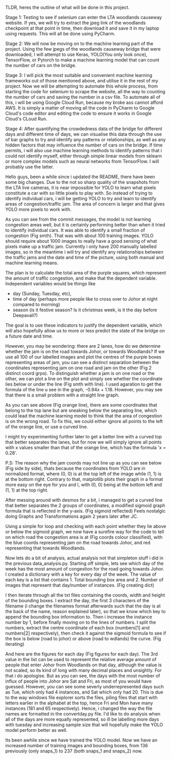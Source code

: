TLDR, heres the outline of what will be done in this project.

Stage 1: Testing to see if selenium can enter the LTA woodlands causeway website. If yes, we will try to extract the jpeg link of the woodlands checkpoint at that point in time, then download it and save it in my laptop using requests. This will all be done using PyCharm.

Stage 2: We will now be moving on to the machine learning part of the project. Using the few jpegs of the woodlands causeway bridge that were downloaded, I will attempt to use Keras, YOLO(You only look once), TensorFlow, or Pytorch to make a machine learning model that can count the number of cars on the bridge.

Stage 3: I will pick the most suitable and convenient machine learning frameworks out of those mentioned above, and utilise it in the rest of my project. Now we will be attempting to automate this whole process, from starting the code for selenium to scrape the website, all the way to counting the number of cars and saving the number in a csv file. To automate all of this, i will be using Google Cloud Run, because my broke ass cannot afford AWS. It is simply a matter of moving all the code in PyCharm to Google Cloud's code editor and editing the code to ensure it works in Google Cloud's CLoud Run.

Stage 4: After quantifying the crowdedness data of the bridge for different days and different time of days, we can visualise this data through the use of bar graphs to try and identify any patterns or relationships, as well as any hidden factors that may influence the number of cars on the bridge. 
If time permits, i will also use machine learning methods to identify patterns that i could not identify myself, either through simple linear models from sklearn or more complex models such as neural networks from TensorFlow. I will probably use the latter.


Hello guys, been a while since i updated the README, there have been some big changes. Due to the not so sharp quality of the snapshots from the LTA live cameras, it is near impossible for YOLO to learn what pixels constitute a car with so little pixels to play with.
So instead of trying to identify individual cars, i will be getting YOLO to try and learn to identify areas of congestion/traffic jam. The area of concern is larger and that gives YOLO more pixels to work with. 

As you can see from the commit messages, the model is not learning congestion areas well, but it is certainly performing better than when it tried to identify individual cars. It was able to identify a small fraction of congestion (Fig smth). That was with about 100 training images.
YOLO should require about 1000 images to really have a good sensing of what pixels make up a traffic jam. Currently i only have 200 manually labelled images, so in the meantime i will try and identify any relationships between the traffic jams and the date and time of the picture, using both manual and machine learning means.

The plan is to calculate the total area of the purple squares, which represent the amount of traffic congestion, and make that the dependent variable. Independent variables would be things like
- day (Sunday, Tuesday, etc), 
- time of day (perhaps more people like to cross over to Johor at night compared to morning)
- season (is it festive season? Is it christmas week, is it the day before Deepavali?)

The goal is to use these indicators to justify the dependent variable, which will also hopefully allow us to more or less predict the state of the bridge on a future date and time.

However, you may be wondering: there are 2 lanes, how do we determine whether the jam is on the road towards Johor, or towards Woodlands? If we use all 100 of our labelled images and plot the centres of the purple boxes representing areas of jam, you can see a distinct separation between the coordinates representing jam on one road and jam on the other (Fig 2 distinct coord grps).
To distinguish whether a jam is on one road or the other, we can plot a line on the plot and simply see whether the coordinate lies below or under the line (Fig smth with line). I used agaration to get the formula of the line u see in the graph, -0.94x + 1.18. However, you may see that there is a small problem with a straight line graph.

As you can see above (Fig orange line), there are some coordinates that belong to the top lane but are sneaking below the separating line, which could lead the machine learning model to think that the area of congestion is on the wrong road. To fix this, we could either ignore all points to the left of the orange line, or use a curved line. 

I might try experimenting further later to get a better line with a curved top that better separates the lanes, but for now we will simply ignore all points with x values smaller than that of the orange line, which has the formula 'x = 0.28'. 

P.S: The reason why the jam coords may not line up as you can see below (Fig side by side), thats because the coordinates from YOLO are in normalized format, where (0, 0) is at the top left of the image while (1, 1) is at the bottom right. 
Contrary to that, matplotlib plots their graph in a format more easy on the eye for you and I, with (0, 0) being at the bottom left and (1, 1) at the top right.

After messing around with desmos for a bit, i managed to get a curved line that better separates the 2 groups of coordinates, a modified sigmoid graph formula that is reflected in the y-axis. (Fig sigmoid reflected) Feels nostalgic doing Graphs and Transformations again 2 years later after JC.

Using a simple for loop and checking with each point whether they lie above or below the sigmoid graph, we now have a surefire way for the code to tell on which road the congestion area is at (Fig coords colour classified), with the blue coords representing jam on the road towards Johor, and red representing that towards Woodlands.


Now lets do a bit of analysis, actual analysis not that simpleton stuff i did in the previous data_analysis.py. Starting off simple, lets see which day of the week has the most amount of congestion for the road going towards Johor. 
I created a dictionary with a key for every day of the week. The value of each key is a list that contains 1. Total bounding box area and 2. Number of images that represent that day/number of instances. (Fig creating dict)

I then iterate through all the txt files containing the coords, width and height of the bounding boxes. I extract the day, the first 3 characters of the filename (i change the filenames format afterwards such that the day is at the back of the name, reason explained later), so that we know which key to append the bounding box information to.
Then i increase the instance number by 1, before finally moving on to the lines of numbers. I split the numbers, extract the centre coordinate of each box (numbers[1] and numbers[2] respectively), then check it against the sigmoid formula to see if the box is below (road to johor) or above (road to wdlands) the curve. (Fig iterating)

And here are the figures for each day (Fig figures for each day). 
The 3rd value in the list can be used to represent the relative average amount of people that enter Johor from Woodlands on that day, although the value is not scaled, so its kind of long with many decimal places and unsightly. For that i do apologise. But as you can see, the days with the most number of influx of people into Johor are Sat and Fri, as most of you would have guessed. 
However, you can see some severly underrepresented days such as Tue, which only had 4 instances, and Sat which only had 20. This is due to the way windows file explorer sorts the files, piling files that start with letters earlier in the alphabet at the top, hence Fri and Mon have many instances (181 and 65 respectively). Hence, i changed the way the file names are formatted in the convertday.py file.
I'd like to do analysis when all of the days are more equally represented, so ill be labelling more days with tuesday and increasing sample size that will hopefully make the YOLO model perform better as well.

Its been awhile since we have trained the YOLO model. Now we have an increased number of training images and bounding boxes, from 136 previously (only snaps_1) to 237 (both snaps_1 and snaps_2) now.